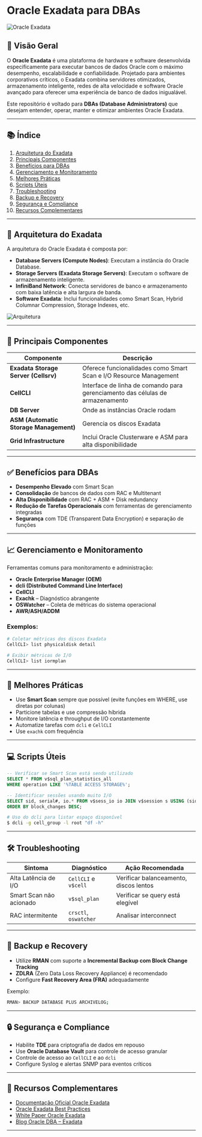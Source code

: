 # Oracle Exadata para DBAs

![Oracle Exadata](https://www.oracle.com/a/ocom/img/cw35-exadata-cloud-infrastructure.jpg)

## 📘 Visão Geral

O **Oracle Exadata** é uma plataforma de hardware e software desenvolvida especificamente para executar bancos de dados Oracle com o máximo desempenho, escalabilidade e confiabilidade. Projetado para ambientes corporativos críticos, o Exadata combina servidores otimizados, armazenamento inteligente, redes de alta velocidade e software Oracle avançado para oferecer uma experiência de banco de dados inigualável.

Este repositório é voltado para **DBAs (Database Administrators)** que desejam entender, operar, manter e otimizar ambientes Oracle Exadata.

---

## 📚 Índice

1. [Arquitetura do Exadata](#arquitetura-do-exadata)
2. [Principais Componentes](#principais-componentes)
3. [Benefícios para DBAs](#benefícios-para-dbas)
4. [Gerenciamento e Monitoramento](#gerenciamento-e-monitoramento)
5. [Melhores Práticas](#melhores-práticas)
6. [Scripts Úteis](#scripts-úteis)
7. [Troubleshooting](#troubleshooting)
8. [Backup e Recovery](#backup-e-recovery)
9. [Segurança e Compliance](#segurança-e-compliance)
10. [Recursos Complementares](#recursos-complementares)

---

## 🧱 Arquitetura do Exadata

A arquitetura do Oracle Exadata é composta por:

- **Database Servers (Compute Nodes)**: Executam a instância do Oracle Database.
- **Storage Servers (Exadata Storage Servers)**: Executam o software de armazenamento inteligente.
- **InfiniBand Network**: Conecta servidores de banco e armazenamento com baixa latência e alta largura de banda.
- **Software Exadata**: Inclui funcionalidades como Smart Scan, Hybrid Columnar Compression, Storage Indexes, etc.

![Arquitetura](https://docs.oracle.com/en/engineered-systems/exadata-cloud-at-customer/dbecg/img/cloud-infra.png)

---

## 🔧 Principais Componentes

| Componente | Descrição |
|-----------|-----------|
| **Exadata Storage Server (Cellsrv)** | Oferece funcionalidades como Smart Scan e I/O Resource Management |
| **CellCLI** | Interface de linha de comando para gerenciamento das células de armazenamento |
| **DB Server** | Onde as instâncias Oracle rodam |
| **ASM (Automatic Storage Management)** | Gerencia os discos Exadata |
| **Grid Infrastructure** | Inclui Oracle Clusterware e ASM para alta disponibilidade |

---

## ✅ Benefícios para DBAs

- **Desempenho Elevado** com Smart Scan
- **Consolidação** de bancos de dados com RAC e Multitenant
- **Alta Disponibilidade** com RAC + ASM + Disk redundancy
- **Redução de Tarefas Operacionais** com ferramentas de gerenciamento integradas
- **Segurança** com TDE (Transparent Data Encryption) e separação de funções

---

## 📈 Gerenciamento e Monitoramento

Ferramentas comuns para monitoramento e administração:

- **Oracle Enterprise Manager (OEM)**
- **dcli (Distributed Command Line Interface)**
- **CellCLI**
- **Exachk** – Diagnóstico abrangente
- **OSWatcher** – Coleta de métricas do sistema operacional
- **AWR/ASH/ADDM**

### Exemplos:

```bash
# Coletar métricas dos discos Exadata
CellCLI> list physicaldisk detail

# Exibir métricas de I/O
CellCLI> list iormplan
```

---

## 🧠 Melhores Práticas

- Use **Smart Scan** sempre que possível (evite funções em WHERE, use diretas por colunas)
- Particione tabelas e use compressão híbrida
- Monitore latência e throughput de I/O constantemente
- Automatize tarefas com `dcli` e `CellCLI`
- Use `exachk` com frequência

---

## 💻 Scripts Úteis

```sql
-- Verificar se Smart Scan está sendo utilizado
SELECT * FROM v$sql_plan_statistics_all
WHERE operation LIKE '%TABLE ACCESS STORAGE%';

-- Identificar sessões usando muito I/O
SELECT sid, serial#, io.* FROM v$sess_io io JOIN v$session s USING (sid)
ORDER BY block_changes DESC;
```

```bash
# Uso do dcli para listar espaço disponível
$ dcli -g cell_group -l root "df -h"
```

---

## 🛠️ Troubleshooting

| Sintoma | Diagnóstico | Ação Recomendada |
|--------|-------------|------------------|
| Alta Latência de I/O | `CellCLI` e `v$cell` | Verificar balanceamento, discos lentos |
| Smart Scan não acionado | `v$sql_plan` | Verificar se query está elegível |
| RAC intermitente | `crsctl`, `oswatcher` | Analisar interconnect |

---

## 🔐 Backup e Recovery

- Utilize **RMAN** com suporte a **Incremental Backup com Block Change Tracking**
- **ZDLRA** (Zero Data Loss Recovery Appliance) é recomendado
- Configure **Fast Recovery Area (FRA)** adequadamente

Exemplo:
```bash
RMAN> BACKUP DATABASE PLUS ARCHIVELOG;
```

---

## 🔒 Segurança e Compliance

- Habilite **TDE** para criptografia de dados em repouso
- Use **Oracle Database Vault** para controle de acesso granular
- Controle de acesso ao `CellCLI` e ao `dcli`
- Configure Syslog e alertas SNMP para eventos críticos

---

## 🔗 Recursos Complementares

- [Documentação Oficial Oracle Exadata](https://docs.oracle.com/en/engineered-systems/exadata-database-machine/index.html)
- [Oracle Exadata Best Practices](https://www.oracle.com/technetwork/database/exadata/index.html)
- [White Paper Oracle Exadata](https://www.oracle.com/technetwork/database/availability/exadata-wp-12c-1896116.pdf)
- [Blog Oracle DBA – Exadata](https://blogs.oracle.com/database/tag/exadata)

---